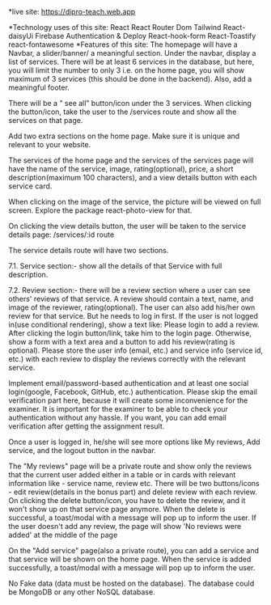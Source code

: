 *live site: https://dipro-teach.web.app


*Technology uses of this site:
React
React Router Dom
Tailwind
React-daisyUi
Firebase Authentication & Deploy
React-hook-form
React-Toastify
react-fontawesome
*Features of this site:
The homepage will have a Navbar, a slider/banner/ a meaningful section. Under the navbar, display a list of services. There will be at least 6 services in the database, but here, you will limit the number to only 3 i.e. on the home page, you will show maximum of 3 services (this should be done in the backend). Also, add a meaningful footer.

There will be a " see all" button/icon under the 3 services. When clicking the button/icon, take the user to the /services route and show all the services on that page.

Add two extra sections on the home page. Make sure it is unique and relevant to your website.

The services of the home page and the services of the services page will have the name of the service, image, rating(optional), price, a short description(maximum 100 characters), and a view details button with each service card.

When clicking on the image of the service, the picture will be viewed on full screen. Explore the package react-photo-view for that.

On clicking the view details button, the user will be taken to the service details page: /services/:id route

The service details route will have two sections.

7.1. Service section:- show all the details of that Service with full description.

7.2. Review section:- there will be a review section where a user can see others' reviews of that service. A review should contain a text, name, and image of the reviewer, rating(optional). The user can also add his/her own review for that service. But he needs to log in first. If the user is not logged in(use conditional rendering), show a text like: Please login to add a review. After clicking the login button/link, take him to the login page. Otherwise, show a form with a text area and a button to add his review(rating is optional). Please store the user info (email, etc.) and service info (service id, etc.) with each review to display the reviews correctly with the relevant service.

Implement email/password-based authentication and at least one social login(google, Facebook, GitHub, etc.) authentication. Please skip the email verification part here, because it will create some inconvenience for the examiner. It is important for the examiner to be able to check your authentication without any hassle. If you want, you can add email verification after getting the assignment result.

Once a user is logged in, he/she will see more options like My reviews, Add service, and the logout button in the navbar.

The "My reviews" page will be a private route and show only the reviews that the current user added either in a table or in cards with relevant information like - service name, review etc. There will be two buttons/icons - edit review(details in the bonus part) and delete review with each review. On clicking the delete button/icon, you have to delete the review, and it won't show up on that service page anymore. When the delete is successful, a toast/modal with a message will pop up to inform the user. If the user doesn't add any review, the page will show 'No reviews were added' at the middle of the page

On the "Add service" page(also a private route), you can add a service and that service will be shown on the home page. When the service is added successfully, a toast/modal with a message will pop up to inform the user.

No Fake data (data must be hosted on the database). The database could be MongoDB or any other NoSQL database.